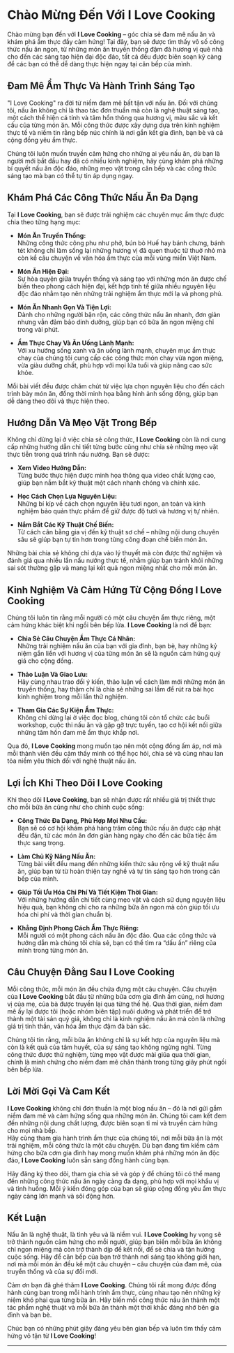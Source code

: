 <!---
title: "I Love Cooking - Hành Trình Ẩm Thực Đỉnh Cao"
date: 2025-03-13
description: "Chào mừng bạn đến với I Love Cooking, nơi chia sẻ những công thức nấu ăn ngon, mẹo hay và trải nghiệm ẩm thực độc đáo từ căn bếp của bạn."
keywords: ["I Love Cooking", "nấu ăn", "công thức nấu ăn", "món ăn ngon", "ẩm thực", "đam mê nấu ăn"]
--->

# Chào Mừng Đến Với I Love Cooking

Chào mừng bạn đến với **I Love Cooking** – góc chia sẻ đam mê nấu ăn và khám phá ẩm thực đầy cảm hứng! Tại đây, bạn sẽ được tìm thấy vô số công thức nấu ăn ngon, từ những món ăn truyền thống đậm đà hương vị quê nhà cho đến các sáng tạo hiện đại độc đáo, tất cả đều được biên soạn kỹ càng để các bạn có thể dễ dàng thực hiện ngay tại căn bếp của mình.

## Đam Mê Ẩm Thực Và Hành Trình Sáng Tạo

"I Love Cooking" ra đời từ niềm đam mê bất tận với nấu ăn. Đối với chúng tôi, nấu ăn không chỉ là thao tác đơn thuần mà còn là nghệ thuật sáng tạo, một cách thể hiện cá tính và tâm hồn thông qua hương vị, màu sắc và kết cấu của từng món ăn. Mỗi công thức được xây dựng dựa trên kinh nghiệm thực tế và niềm tin rằng bếp núc chính là nơi gắn kết gia đình, bạn bè và cả cộng đồng yêu ẩm thực.

Chúng tôi luôn muốn truyền cảm hứng cho những ai yêu nấu ăn, dù bạn là người mới bắt đầu hay đã có nhiều kinh nghiệm, hãy cùng khám phá những bí quyết nấu ăn độc đáo, những mẹo vặt trong căn bếp và các công thức sáng tạo mà bạn có thể tự tin áp dụng ngay.

## Khám Phá Các Công Thức Nấu Ăn Đa Dạng

Tại **I Love Cooking**, bạn sẽ được trải nghiệm các chuyên mục ẩm thực được chia theo từng hạng mục:

- **Món Ăn Truyền Thống:**  
  Những công thức công phu như phở, bún bò Huế hay bánh chưng, bánh tét không chỉ làm sống lại những hương vị đã quen thuộc từ thuở nhỏ mà còn kể câu chuyện về văn hóa ẩm thực của mỗi vùng miền Việt Nam.

- **Món Ăn Hiện Đại:**  
  Sự hòa quyện giữa truyền thống và sáng tạo với những món ăn được chế biến theo phong cách hiện đại, kết hợp tinh tế giữa nhiều nguyên liệu độc đáo nhằm tạo nên những trải nghiệm ẩm thực mới lạ và phong phú.

- **Món Ăn Nhanh Gọn Và Tiện Lợi:**  
  Dành cho những người bận rộn, các công thức nấu ăn nhanh, đơn giản nhưng vẫn đảm bảo dinh dưỡng, giúp bạn có bữa ăn ngon miệng chỉ trong vài phút.

- **Ẩm Thực Chay Và Ăn Uống Lành Mạnh:**  
  Với xu hướng sống xanh và ăn uống lành mạnh, chuyên mục ẩm thực chay của chúng tôi cung cấp các công thức món chay vừa ngon miệng, vừa giàu dưỡng chất, phù hợp với mọi lứa tuổi và giúp nâng cao sức khỏe.

Mỗi bài viết đều được chăm chút từ việc lựa chọn nguyên liệu cho đến cách trình bày món ăn, đồng thời minh họa bằng hình ảnh sống động, giúp bạn dễ dàng theo dõi và thực hiện theo.

## Hướng Dẫn Và Mẹo Vặt Trong Bếp

Không chỉ dừng lại ở việc chia sẻ công thức, **I Love Cooking** còn là nơi cung cấp những hướng dẫn chi tiết từng bước cũng như chia sẻ những mẹo vặt thực tiễn trong quá trình nấu nướng. Bạn sẽ được:

- **Xem Video Hướng Dẫn:**  
  Từng bước thực hiện được minh họa thông qua video chất lượng cao, giúp bạn nắm bắt kỹ thuật một cách nhanh chóng và chính xác.

- **Học Cách Chọn Lựa Nguyên Liệu:**  
  Những bí kíp về cách chọn nguyên liệu tươi ngon, an toàn và kinh nghiệm bảo quản thực phẩm để giữ được độ tươi và hương vị tự nhiên.

- **Nắm Bắt Các Kỹ Thuật Chế Biến:**  
  Từ cách cân bằng gia vị đến kỹ thuật sơ chế – những nội dung chuyên sâu sẽ giúp bạn tự tin hơn trong từng công đoạn chế biến món ăn.

Những bài chia sẻ không chỉ dựa vào lý thuyết mà còn được thử nghiệm và đánh giá qua nhiều lần nấu nướng thực tế, nhằm giúp bạn tránh khỏi những sai sót thường gặp và mang lại kết quả ngon miệng nhất cho mỗi món ăn.

## Kinh Nghiệm Và Cảm Hứng Từ Cộng Đồng I Love Cooking

Chúng tôi luôn tin rằng mỗi người có một câu chuyện ẩm thực riêng, một cảm hứng khác biệt khi ngồi bên bếp lửa. **I Love Cooking** là nơi để bạn:

- **Chia Sẻ Câu Chuyện Ẩm Thực Cá Nhân:**  
  Những trải nghiệm nấu ăn của bạn với gia đình, bạn bè, hay những kỷ niệm gắn liền với hương vị của từng món ăn sẽ là nguồn cảm hứng quý giá cho cộng đồng.

- **Thảo Luận Và Giao Lưu:**  
  Hãy cùng nhau trao đổi ý kiến, thảo luận về cách làm mới những món ăn truyền thống, hay thậm chí là chia sẻ những sai lầm để rút ra bài học kinh nghiệm trong mỗi lần thử nghiệm.

- **Tham Gia Các Sự Kiện Ẩm Thực:**  
  Không chỉ dừng lại ở việc đọc blog, chúng tôi còn tổ chức các buổi workshop, cuộc thi nấu ăn và gặp gỡ trực tuyến, tạo cơ hội kết nối giữa những tâm hồn đam mê ẩm thực khắp nơi.

Qua đó, **I Love Cooking** mong muốn tạo nên một cộng đồng ấm áp, nơi mà mỗi thành viên đều cảm thấy mình có thể học hỏi, chia sẻ và cùng nhau lan tỏa niềm yêu thích đối với nghệ thuật nấu ăn.

## Lợi Ích Khi Theo Dõi I Love Cooking

Khi theo dõi **I Love Cooking**, bạn sẽ nhận được rất nhiều giá trị thiết thực cho mỗi bữa ăn cũng như cho chính cuộc sống:

- **Công Thức Đa Dạng, Phù Hợp Mọi Nhu Cầu:**  
  Bạn sẽ có cơ hội khám phá hàng trăm công thức nấu ăn được cập nhật đều đặn, từ các món ăn đơn giản hàng ngày cho đến các bữa tiệc ẩm thực sang trọng.

- **Làm Chủ Kỹ Năng Nấu Ăn:**  
  Từng bài viết đều mang đến những kiến thức sâu rộng về kỹ thuật nấu ăn, giúp bạn từ từ hoàn thiện tay nghề và tự tin sáng tạo hơn trong căn bếp của mình.

- **Giúp Tối Ưu Hóa Chi Phí Và Tiết Kiệm Thời Gian:**  
  Với những hướng dẫn chi tiết cùng mẹo vặt và cách sử dụng nguyên liệu hiệu quả, bạn không chỉ cho ra những bữa ăn ngon mà còn giúp tối ưu hóa chi phí và thời gian chuẩn bị.

- **Khẳng Định Phong Cách Ẩm Thực Riêng:**  
  Mỗi người có một phong cách nấu ăn độc đáo. Qua các công thức và hướng dẫn mà chúng tôi chia sẻ, bạn có thể tìm ra “dấu ấn” riêng của mình trong từng món ăn.

## Câu Chuyện Đằng Sau I Love Cooking

Mỗi công thức, mỗi món ăn đều chứa đựng một câu chuyện. Câu chuyện của **I Love Cooking** bắt đầu từ những bữa cơm gia đình ấm cúng, nơi hương vị của mẹ, của bà được truyền lại qua từng thế hệ. Qua thời gian, niềm đam mê ấy lại được tôi (hoặc nhóm biên tập) nuôi dưỡng và phát triển để trở thành một tài sản quý giá, không chỉ là kinh nghiệm nấu ăn mà còn là những giá trị tinh thần, văn hóa ẩm thực đậm đà bản sắc.

Chúng tôi tin rằng, mỗi bữa ăn không chỉ là sự kết hợp của nguyên liệu mà còn là kết quả của tâm huyết, của sự sáng tạo không ngừng nghỉ. Từng công thức được thử nghiệm, từng mẹo vặt được mài giũa qua thời gian, chính là minh chứng cho niềm đam mê chân thành trong từng giây phút ngồi bên bếp lửa.

## Lời Mời Gọi Và Cam Kết

**I Love Cooking** không chỉ đơn thuần là một blog nấu ăn – đó là nơi gửi gắm niềm đam mê và cảm hứng sống qua những món ăn. Chúng tôi cam kết đem đến những nội dung chất lượng, được biên soạn tỉ mỉ và truyền cảm hứng cho mọi nhà bếp.  
Hãy cùng tham gia hành trình ẩm thực của chúng tôi, nơi mỗi bữa ăn là một trải nghiệm, mỗi công thức là một câu chuyện. Dù bạn đang tìm kiếm cảm hứng cho bữa cơm gia đình hay mong muốn khám phá những món ăn độc đáo, **I Love Cooking** luôn sẵn sàng đồng hành cùng bạn.

Hãy đăng ký theo dõi, tham gia chia sẻ và góp ý để chúng tôi có thể mang đến những công thức nấu ăn ngày càng đa dạng, phù hợp với mọi khẩu vị và tình huống. Mỗi ý kiến đóng góp của bạn sẽ giúp cộng đồng yêu ẩm thực ngày càng lớn mạnh và sôi động hơn.

## Kết Luận

Nấu ăn là nghệ thuật, là tình yêu và là niềm vui. **I Love Cooking** hy vọng sẽ trở thành nguồn cảm hứng cho mỗi người, giúp bạn biến mỗi bữa ăn không chỉ ngon miệng mà còn trở thành dịp để kết nối, để sẻ chia và tận hưởng cuộc sống. Hãy để căn bếp của bạn trở thành nơi sáng tạo không giới hạn, nơi mà mỗi món ăn đều kể một câu chuyện – câu chuyện của đam mê, của truyền thống và của sự đổi mới.

Cảm ơn bạn đã ghé thăm **I Love Cooking**. Chúng tôi rất mong được đồng hành cùng bạn trong mỗi hành trình ẩm thực, cùng nhau tạo nên những kỷ niệm khó phai qua từng bữa ăn. Hãy biến mỗi công thức nấu ăn thành một tác phẩm nghệ thuật và mỗi bữa ăn thành một thời khắc đáng nhớ bên gia đình và bạn bè.

Chúc bạn có những phút giây đáng yêu bên gian bếp và luôn tìm thấy cảm hứng vô tận từ **I Love Cooking**!

---
